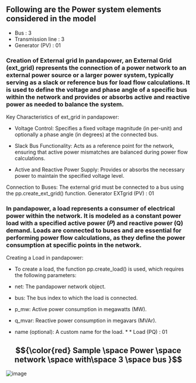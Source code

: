 ## Following are the Power system elements considered in the model 
* Bus : 3
* Transmission line : 3
* Generator (PV) : 01
### Creation of External grid In pandapower, an External Grid (ext_grid) represents the connection of a power network to an external power source or a larger power system, typically serving as a slack or reference bus for load flow calculations. It is used to define the voltage and phase angle of a specific bus within the network and provides or absorbs active and reactive power as needed to balance the system.

Key Characteristics of ext_grid in pandapower:
* Voltage Control: Specifies a fixed voltage magnitude (in per-unit) and optionally a phase angle (in degrees) at the connected bus.

* Slack Bus Functionality: Acts as a reference point for the network, ensuring that active power mismatches are balanced during power flow calculations.

* Active and Reactive Power Supply: Provides or absorbs the necessary power to maintain the specified voltage level.

Connection to Buses: The external grid must be connected to a bus using the pp.create_ext_grid() function.             Generator EXTgrid (PV) : 01
### In pandapower, a load represents a consumer of electrical power within the network. It is modeled as a constant power load with a specified active power (𝑃) and reactive power (Q) demand. Loads are connected to buses and are essential for performing power flow calculations, as they define the power consumption at specific points in the network.

Creating a Load in pandapower:
* To create a load, the function pp.create_load() is used, which requires the following parameters:

* net: The pandapower network object.

* bus: The bus index to which the load is connected.

* p_mw: Active power consumption in megawatts (MW).

* q_mvar: Reactive power consumption in megavars (MVAr).

* name (optional): A custom name for the load.                                                                              * * Load (PQ) : 01


 ## $${\color{red}  Sample \space Power \space  network \space with\space 3 \space bus }$$

![image](https://github.com/user-attachments/assets/cafb3707-c751-46d3-9c03-2240f3f2680f)
